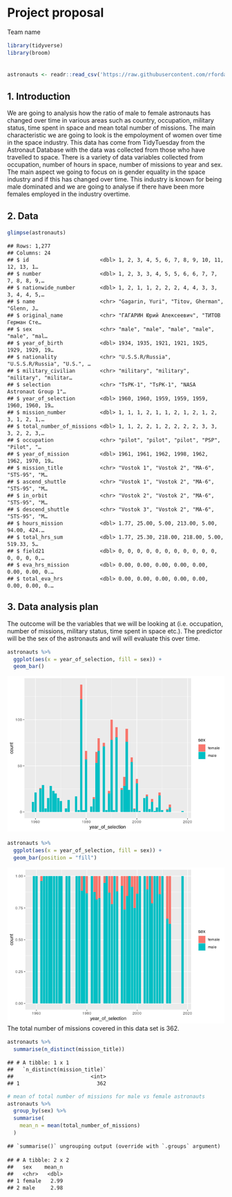 Project proposal
================
Team name

``` r
library(tidyverse)
library(broom)


astronauts <- readr::read_csv('https://raw.githubusercontent.com/rfordatascience/tidytuesday/master/data/2020/2020-07-14/astronauts.csv')
```

## 1\. Introduction

We are going to analysis how the ratio of male to female astronauts has
changed over time in various areas such as country, occupation, military
status, time spent in space and mean total number of missions. The main
characteristic we are going to look is the empoloyment of women over
time in the space industry. This data has come from TidyTuesday from the
Astronaut Database with the data was collected from those who have
travelled to space. There is a variety of data variables collected from
occupation, number of hours in space, number of missions to year and
sex. The main aspect we going to focus on is gender equality in the
space industry and if this has changed over time. This industry is known
for being male dominated and we are going to analyse if there have been
more females employed in the industry overtime.

## 2\. Data

``` r
glimpse(astronauts)
```

    ## Rows: 1,277
    ## Columns: 24
    ## $ id                       <dbl> 1, 2, 3, 4, 5, 6, 7, 8, 9, 10, 11, 12, 13, 1…
    ## $ number                   <dbl> 1, 2, 3, 3, 4, 5, 5, 6, 6, 7, 7, 7, 8, 8, 9,…
    ## $ nationwide_number        <dbl> 1, 2, 1, 1, 2, 2, 2, 4, 4, 3, 3, 3, 4, 4, 5,…
    ## $ name                     <chr> "Gagarin, Yuri", "Titov, Gherman", "Glenn, J…
    ## $ original_name            <chr> "ГАГАРИН Юрий Алексеевич", "ТИТОВ Герман Сте…
    ## $ sex                      <chr> "male", "male", "male", "male", "male", "mal…
    ## $ year_of_birth            <dbl> 1934, 1935, 1921, 1921, 1925, 1929, 1929, 19…
    ## $ nationality              <chr> "U.S.S.R/Russia", "U.S.S.R/Russia", "U.S.", …
    ## $ military_civilian        <chr> "military", "military", "military", "militar…
    ## $ selection                <chr> "TsPK-1", "TsPK-1", "NASA Astronaut Group 1"…
    ## $ year_of_selection        <dbl> 1960, 1960, 1959, 1959, 1959, 1960, 1960, 19…
    ## $ mission_number           <dbl> 1, 1, 1, 2, 1, 1, 2, 1, 2, 1, 2, 3, 1, 2, 1,…
    ## $ total_number_of_missions <dbl> 1, 1, 2, 2, 1, 2, 2, 2, 2, 3, 3, 3, 2, 2, 3,…
    ## $ occupation               <chr> "pilot", "pilot", "pilot", "PSP", "Pilot", "…
    ## $ year_of_mission          <dbl> 1961, 1961, 1962, 1998, 1962, 1962, 1970, 19…
    ## $ mission_title            <chr> "Vostok 1", "Vostok 2", "MA-6", "STS-95", "M…
    ## $ ascend_shuttle           <chr> "Vostok 1", "Vostok 2", "MA-6", "STS-95", "M…
    ## $ in_orbit                 <chr> "Vostok 2", "Vostok 2", "MA-6", "STS-95", "M…
    ## $ descend_shuttle          <chr> "Vostok 3", "Vostok 2", "MA-6", "STS-95", "M…
    ## $ hours_mission            <dbl> 1.77, 25.00, 5.00, 213.00, 5.00, 94.00, 424.…
    ## $ total_hrs_sum            <dbl> 1.77, 25.30, 218.00, 218.00, 5.00, 519.33, 5…
    ## $ field21                  <dbl> 0, 0, 0, 0, 0, 0, 0, 0, 0, 0, 0, 0, 0, 0, 0,…
    ## $ eva_hrs_mission          <dbl> 0.00, 0.00, 0.00, 0.00, 0.00, 0.00, 0.00, 0.…
    ## $ total_eva_hrs            <dbl> 0.00, 0.00, 0.00, 0.00, 0.00, 0.00, 0.00, 0.…

## 3\. Data analysis plan

The outcome will be the variables that we will be looking at
(i.e. occupation, number of missions, military status, time spent in
space etc.). The predictor will be the sex of the astronauts and will
will evaluate this over time.

``` r
astronauts %>%
  ggplot(aes(x = year_of_selection, fill = sex)) + 
  geom_bar()
```

![](proposal_files/figure-gfm/year_and_sex-1.png)<!-- -->

``` r
astronauts %>%
  ggplot(aes(x = year_of_selection, fill = sex)) + 
  geom_bar(position = "fill")
```

![](proposal_files/figure-gfm/year_and_sex-2.png)<!-- --> The total
number of missions covered in this data set is 362.

``` r
astronauts %>%
  summarise(n_distinct(mission_title))
```

    ## # A tibble: 1 x 1
    ##   `n_distinct(mission_title)`
    ##                         <int>
    ## 1                         362

``` r
# mean of total number of missions for male vs female astronauts
astronauts %>%
  group_by(sex) %>%
  summarise(
    mean_n = mean(total_number_of_missions)
  ) 
```

    ## `summarise()` ungrouping output (override with `.groups` argument)

    ## # A tibble: 2 x 2
    ##   sex    mean_n
    ##   <chr>   <dbl>
    ## 1 female   2.99
    ## 2 male     2.98
